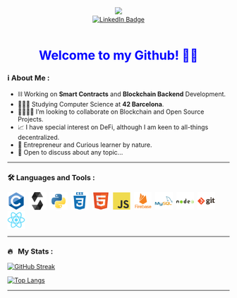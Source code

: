 <div id="header" align="center">
  <img src="https://media.giphy.com/media/v1.Y2lkPTc5MGI3NjExdnlib3hsdm5yYWFjZ3Q4OWEwamk5a2V2cGZuNzNreXNkMnVkdjltdSZlcD12MV9pbnRlcm5hbF9naWZfYnlfaWQmY3Q9cw/SlKBbQNNZNfcPRWYW7/giphy.gif" width="100"/>
</div>

<div id="badges" align="center">
  <a href="www.linkedin.com/in/marta-diez-asensio">
    <img src="https://img.shields.io/badge/LinkedIn-blue?style=for-the-badge&logo=linkedin&logoColor=white" alt="LinkedIn Badge"/>
  </a>
</div>

<div id="views" align="center">
   <img src="https://komarev.com/ghpvc/?username=MartaDiezAsensio&style=flat-square&color=blue" alt=""/>
</div>

<h1 align="center" style="color:blue;">Welcome to my Github! 👋🏼</h1>

### ℹ️ About Me :

- ⛓️ Working on **Smart Contracts** and **Blockchain Backend** Development. 
- 👩🏽‍💻 Studying Computer Science at **42 Barcelona**. 
- 🫱🏽‍🫲🏾 I’m looking to collaborate on Blockchain and Open Source Projects.
- 📈 I have special interest on DeFi, although I am keen to all-things decentralized.
- 🔎 Entrepreneur and Curious learner by nature. 
- 💬 Open to discuss about any topic...

---

### :hammer_and_wrench: Languages and Tools :
<div>
  <img src="https://github.com/devicons/devicon/blob/master/icons/c/c-original.svg"  title="C" alt="C" width="40" height="40"/>&nbsp;
  <img src="https://github.com/devicons/devicon/blob/master/icons/solidity/solidity-original.svg"  title="Solidity" alt="Solidity" width="40" height="40"/>&nbsp;
  <img src="https://github.com/devicons/devicon/blob/master/icons/python/python-original.svg"  title="Python" alt="Python" width="40" height="40"/>&nbsp;
  <img src="https://github.com/devicons/devicon/blob/master/icons/css3/css3-plain-wordmark.svg"  title="CSS3" alt="CSS" width="40" height="40"/>&nbsp;
  <img src="https://github.com/devicons/devicon/blob/master/icons/html5/html5-original.svg" title="HTML5" alt="HTML" width="40" height="40"/>&nbsp;
  <img src="https://github.com/devicons/devicon/blob/master/icons/javascript/javascript-original.svg" title="JavaScript" alt="JavaScript" width="40" height="40"/>&nbsp;
  <img src="https://github.com/devicons/devicon/blob/master/icons/firebase/firebase-plain-wordmark.svg" title="Firebase" alt="Firebase" width="40" height="40"/>&nbsp;
  <img src="https://github.com/devicons/devicon/blob/master/icons/mysql/mysql-original-wordmark.svg" title="MySQL"  alt="MySQL" width="40" height="40"/>&nbsp;
  <img src="https://github.com/devicons/devicon/blob/master/icons/nodejs/nodejs-original-wordmark.svg" title="NodeJS" alt="NodeJS" width="40" height="40"/>&nbsp;
  <img src="https://github.com/devicons/devicon/blob/master/icons/git/git-original-wordmark.svg" title="Git" **alt="Git" width="40" height="40"/>
  <img src="https://github.com/devicons/devicon/blob/master/icons/react/react-original.svg" title="React" **alt="React" width="40" height="40"/>
</div>

---

### 🔥 &nbsp; My Stats :

[![GitHub Streak](http://github-readme-streak-stats.herokuapp.com?user=MartaDiezAsensio&theme=dark&background=000000)](https://git.io/streak-stats)


[![Top Langs](https://github-readme-stats.vercel.app/api/top-langs/?username=MartaDiezAsensio&layout=compact&theme=vision-friendly-dark)](https://github.com/anuraghazra/github-readme-stats)

---



